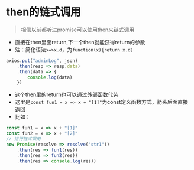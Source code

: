 # then的链式调用

> 相信以前都听过promise可以使用then来链式调用

* 直接在then里面return,下一个then就能获得return的参数
* 注：简化语法`x=>x.d`，为`function(x){return x.d)`

```js
axios.put("adminLog", json)
    .then(resp => resp.data)
    .then(data => {
        console.log(data)
    })
```

* 这个then里的return也可以通过外部函数代劳
* 这里是`const fun1 = x => x + "[1]"`为const定义函数方式，箭头后面直接返回
* 比如：

```js
const fun1 = x => x + "[1]"
const fun2 = x => x + "[2]"
// 进行链式调用
new Promise(resolve => resolve("str1"))
    .then(res => fun1(res))
    .then(res => fun2(res))
    .then(res => console.log(res))
```